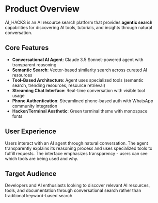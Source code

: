 # Product Overview

AI_HACKS is an AI resource search platform that provides **agentic search** capabilities for discovering AI tools, tutorials, and insights through natural conversation.

## Core Features

- **Conversational AI Agent**: Claude 3.5 Sonnet-powered agent with transparent reasoning
- **Semantic Search**: Vector-based similarity search across curated AI resources
- **Tool-Based Architecture**: Agent uses specialized tools (semantic search, trending resources, resource retrieval)
- **Streaming Chat Interface**: Real-time conversation with visible tool usage
- **Phone Authentication**: Streamlined phone-based auth with WhatsApp community integration
- **Hacker/Terminal Aesthetic**: Green terminal theme with monospace fonts

## User Experience

Users interact with an AI agent through natural conversation. The agent transparently explains its reasoning process and uses specialized tools to fulfill requests. The interface emphasizes transparency - users can see which tools are being used and why.

## Target Audience

Developers and AI enthusiasts looking to discover relevant AI resources, tools, and documentation through conversational search rather than traditional keyword-based search.